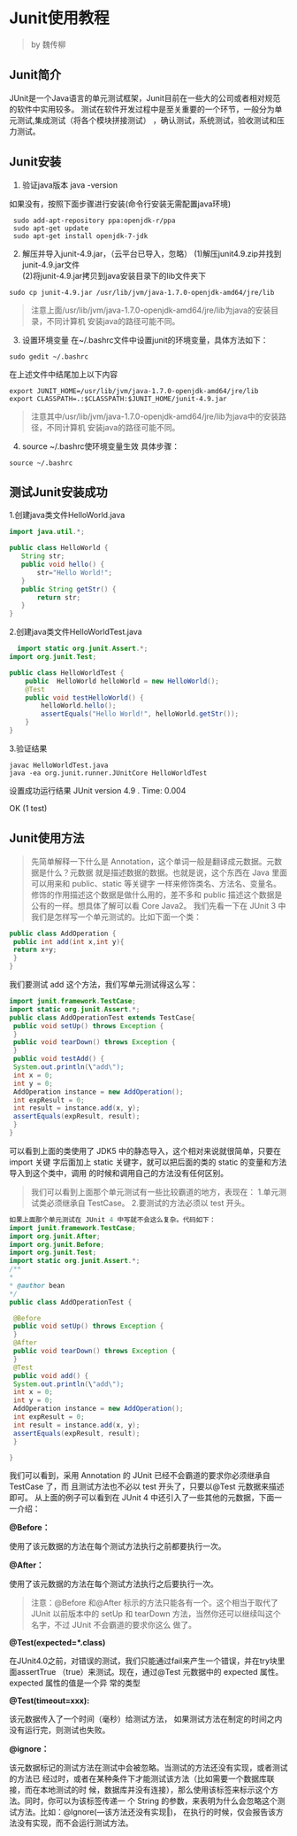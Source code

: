 # Junit使用教程

> by 魏传柳

## Junit简介
  JUnit是一个Java语言的单元测试框架，Junit目前在一些大的公司或者相对规范的软件中实用较多。
测试在软件开发过程中是至关重要的一个环节，一般分为单元测试,集成测试（将各个模块拼接测试）
，确认测试，系统测试，验收测试和压力测试。
## Junit安装

 1. 验证java版本 java -version

  如果没有，按照下面步骤进行安装(命令行安装无需配置java环境)
  ```
   sudo add-apt-repository ppa:openjdk-r/ppa
   sudo apt-get update
   sudo apt-get install openjdk-7-jdk
  ```
2. 解压并导入junit-4.9.jar，（云平台已导入，忽略）
   (1)解压junit4.9.zip并找到junit-4.9.jar文件</br>
   (2)将junit-4.9.jar拷贝到java安装目录下的lib文件夹下
  ```
  sudo cp junit-4.9.jar /usr/lib/jvm/java-1.7.0-openjdk-amd64/jre/lib
  ```
  >注意上面/usr/lib/jvm/java-1.7.0-openjdk-amd64/jre/lib为java的安装目录，不同计算机
  安装java的路径可能不同。

 3. 设置环境变量
 在~/.bashrc文件中设置junit的环境变量，具体方法如下：
 ```
 sudo gedit ~/.bashrc
 ```
 在上述文件中结尾加上以下内容
 ```
 export JUNIT_HOME=/usr/lib/jvm/java-1.7.0-openjdk-amd64/jre/lib
 export CLASSPATH=.:$CLASSPATH:$JUNIT_HOME/junit-4.9.jar
 ```
 >注意其中/usr/lib/jvm/java-1.7.0-openjdk-amd64/jre/lib为java中的安装路径，不同计算机
 安装java的路径可能不同。

 4. source ~/.bashrc使环境变量生效
 具体步骤：
  ```
  source ~/.bashrc
  ```

## 测试Junit安装成功
 1.创建java类文件HelloWorld.java
 ```java
import java.util.*;

public class HelloWorld {
	String str;
	public void hello() {
		str="Hello World!";
	}
	public String getStr() {
		return str;
	}
}
 ```
 2.创建java类文件HelloWorldTest.java
```java
  import static org.junit.Assert.*;
import org.junit.Test;

public class HelloWorldTest {
	public  HelloWorld helloWorld = new HelloWorld();
	@Test
	public void testHelloWorld() {
		helloWorld.hello();
		assertEquals("Hello World!", helloWorld.getStr());
	}
}
```
3.验证结果
```
javac HelloWorldTest.java 
java -ea org.junit.runner.JUnitCore HelloWorldTest
```
设置成功运行结果
JUnit version 4.9
.
Time: 0.004

OK (1 test)

## Junit使用方法
> 先简单解释一下什么是 Annotation，这个单词一般是翻译成元数据。元数据是什么？元数据
就是描述数据的数据。也就是说，这个东西在 Java 里面可以用来和 public、static 等关键字
一样来修饰类名、方法名、变量名。修饰的作用描述这个数据是做什么用的，差不多和 public
描述这个数据是公有的一样。想具体了解可以看 Core Java2。
我们先看一下在 JUnit 3 中我们是怎样写一个单元测试的。比如下面一个类：

```java
public class AddOperation {
 public int add(int x,int y){
 return x+y;
 }
}
```

我们要测试 add 这个方法，我们写单元测试得这么写：
```java
import junit.framework.TestCase;
import static org.junit.Assert.*;
public class AddOperationTest extends TestCase{
 public void setUp() throws Exception {
 }
 public void tearDown() throws Exception {
 }
 public void testAdd() {
 System.out.println(\"add\");
 int x = 0;
 int y = 0;
 AddOperation instance = new AddOperation();
 int expResult = 0;
 int result = instance.add(x, y);
 assertEquals(expResult, result);
 }
}
```

可以看到上面的类使用了 JDK5 中的静态导入，这个相对来说就很简单，只要在 import 关键
字后面加上 static 关键字，就可以把后面的类的 static 的变量和方法导入到这个类中，调用
的时候和调用自己的方法没有任何区别。

> 我们可以看到上面那个单元测试有一些比较霸道的地方，表现在：
1.单元测试类必须继承自 TestCase。
2.要测试的方法必须以 test 开头。

```java
如果上面那个单元测试在 JUnit 4 中写就不会这么复杂。代码如下：
import junit.framework.TestCase;
import org.junit.After;
import org.junit.Before;
import org.junit.Test;
import static org.junit.Assert.*;
/**
*
* @author bean
*/
public class AddOperationTest {

 @Before
 public void setUp() throws Exception {
 }
 @After
 public void tearDown() throws Exception {
 }
 @Test
 public void add() {
 System.out.println(\"add\");
 int x = 0;
 int y = 0;
 AddOperation instance = new AddOperation();
 int expResult = 0;
 int result = instance.add(x, y);
 assertEquals(expResult, result);
 }

}
```

我们可以看到，采用 Annotation 的 JUnit 已经不会霸道的要求你必须继承自 TestCase 了，而
且测试方法也不必以 test 开头了，只要以@Test 元数据来描述即可。
从上面的例子可以看到在 JUnit 4 中还引入了一些其他的元数据，下面一一介绍：

**@Before：**

使用了该元数据的方法在每个测试方法执行之前都要执行一次。

**@After：**

使用了该元数据的方法在每个测试方法执行之后要执行一次。

> 注意：@Before 和@After 标示的方法只能各有一个。这个相当于取代了 JUnit 以前版本中的
setUp 和 tearDown 方法，当然你还可以继续叫这个名字，不过 JUnit 不会霸道的要求你这么
做了。

**@Test(expected=*.class)**

在JUnit4.0之前，对错误的测试，我们只能通过fail来产生一个错误，并在try块里面assertTrue
（true）来测试。现在，通过@Test 元数据中的 expected 属性。expected 属性的值是一个异
常的类型

**@Test(timeout=xxx):**

该元数据传入了一个时间（毫秒）给测试方法，
如果测试方法在制定的时间之内没有运行完，则测试也失败。

**@ignore：**

该元数据标记的测试方法在测试中会被忽略。当测试的方法还没有实现，或者测试的方法已
经过时，或者在某种条件下才能测试该方法（比如需要一个数据库联接，而在本地测试的时
候，数据库并没有连接），那么使用该标签来标示这个方法。同时，你可以为该标签传递一
个 String 的参数，来表明为什么会忽略这个测试方法。比如：@lgnore(―该方法还没有实现‖)，
在执行的时候，仅会报告该方法没有实现，而不会运行测试方法。
